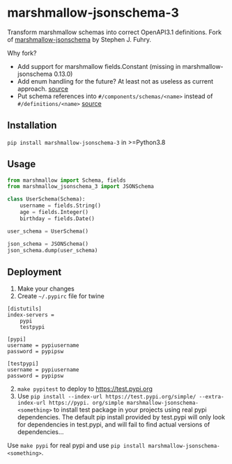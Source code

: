 # marshmallow-jsonschema-3

Transform marshmallow schemas into correct OpenAPI3.1 definitions.
Fork of [marshmallow-jsonschema](https://github.com/fuhrysteve/marshmallow-jsonschema) by 
Stephen J. Fuhry.

Why fork?
- Add support for marshmallow fields.Constant (missing in marshmallow-jsonschema 0.13.0)
- Add enum handling for the future? At least not as useless as current approach. [source](https://github.com/OAI/OpenAPI-Specification/issues/348#issuecomment-336194030)
- Put schema references into `#/components/schemas/<name>` instead of `#/definitions/<name>` 
  [source](https://spec.openapis.org/oas/latest.html#components-object-example)

## Installation
`pip install marshmallow-jsonschema-3` in >=Python3.8

## Usage

```python
from marshmallow import Schema, fields
from marshmallow_jsonschema_3 import JSONSchema

class UserSchema(Schema):
    username = fields.String()
    age = fields.Integer()
    birthday = fields.Date()

user_schema = UserSchema()

json_schema = JSONSchema()
json_schema.dump(user_schema)
```

## Deployment
1. Make your changes
2. Create `~/.pypirc` file for twine
```
[distutils]
index-servers =
    pypi
    testpypi

[pypi]
username = pypiusername
password = pypipsw

[testpypi]
username = pypiusername
password = pypipsw
```
2. `make pypitest` to deploy to https://test.pypi.org
3. Use `pip install --index-url https://test.pypi.org/simple/ --extra-index-url https://pypi.
   org/simple marshmallow-jsonschema-<something>` to install test package in your projects using 
   real pypi dependencies. The default pip install provided by test.pypi will only look for dependencies 
   in test.pypi, and will fail to find actual versions of dependencies...

Use `make pypi` for real pypi and use `pip install marshmallow-jsonschema-<something>`.
